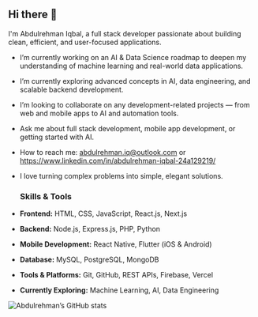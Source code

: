 ## Hi there 👋

I'm Abdulrehman Iqbal, a full stack developer passionate about building clean, efficient, and user-focused applications.

- I’m currently working on an AI & Data Science roadmap to deepen my understanding of machine learning and real-world data applications.
- I’m currently exploring advanced concepts in AI, data engineering, and scalable backend development.
- I’m looking to collaborate on any development-related projects — from web and mobile apps to AI and automation tools.
- Ask me about full stack development, mobile app development, or getting started with AI.
- How to reach me: abdulrehman.iq@outlook.com or https://www.linkedin.com/in/abdulrehman-iqbal-24a129219/
- I love turning complex problems into simple, elegant solutions.

   ###  Skills & Tools

- **Frontend:** HTML, CSS, JavaScript, React.js, Next.js
- **Backend:** Node.js, Express.js, PHP, Python
- **Mobile Development:** React Native, Flutter (iOS & Android)
- **Database:** MySQL, PostgreSQL, MongoDB
- **Tools & Platforms:** Git, GitHub, REST APIs, Firebase, Vercel
- **Currently Exploring:** Machine Learning, AI, Data Engineering

![Abdulrehman’s GitHub stats](https://github-readme-stats.vercel.app/api?username=abdulrehman-iq&show_icons=true&theme=radical)

